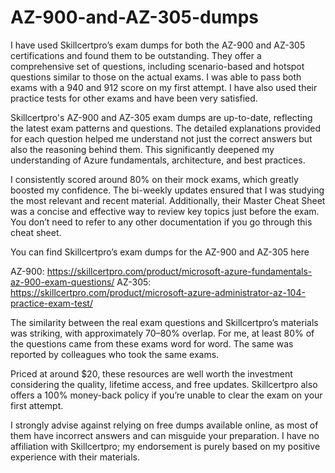 # AZ-900-and-AZ-305-dumps
I have used Skillcertpro’s exam dumps for both the AZ-900 and AZ-305 certifications and found them to be outstanding. They offer a comprehensive set of questions, including scenario-based and hotspot questions similar to those on the actual exams. I was able to pass both exams with a 940 and 912 score on my first attempt. I have also used their practice tests for other exams and have been very satisfied.

Skillcertpro's AZ-900 and AZ-305 exam dumps are up-to-date, reflecting the latest exam patterns and questions. The detailed explanations provided for each question helped me understand not just the correct answers but also the reasoning behind them. This significantly deepened my understanding of Azure fundamentals, architecture, and best practices.

I consistently scored around 80% on their mock exams, which greatly boosted my confidence. The bi-weekly updates ensured that I was studying the most relevant and recent material. Additionally, their Master Cheat Sheet was a concise and effective way to review key topics just before the exam. You don’t need to refer to any other documentation if you go through this cheat sheet.

You can find Skillcertpro’s exam dumps for the AZ-900 and AZ-305 here

AZ-900: https://skillcertpro.com/product/microsoft-azure-fundamentals-az-900-exam-questions/
AZ-305: https://skillcertpro.com/product/microsoft-azure-administrator-az-104-practice-exam-test/

The similarity between the real exam questions and Skillcertpro’s materials was striking, with approximately 70–80% overlap. For me, at least 80% of the questions came from these exams word for word. The same was reported by colleagues who took the same exams.

Priced at around $20, these resources are well worth the investment considering the quality, lifetime access, and free updates. Skillcertpro also offers a 100% money-back policy if you’re unable to clear the exam on your first attempt.

I strongly advise against relying on free dumps available online, as most of them have incorrect answers and can misguide your preparation. I have no affiliation with Skillcertpro; my endorsement is purely based on my positive experience with their materials.
